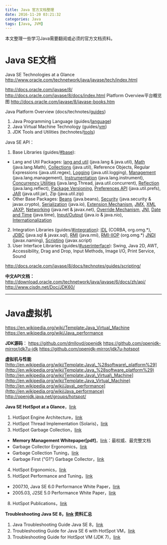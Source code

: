 ```yaml
---
title: Java 官方文档整理 
date: 2016-11-20 03:21:32
categories: Java
tags: [Java, JVM]
---
```


本文整理一些学习Java需要翻阅或必须的官方文档资料。

<!--more-->

# Java SE文档

Java SE Technologies at a Glance <http://www.oracle.com/technetwork/java/javase/tech/index.html>

<http://docs.oracle.com/javase/8/>
<http://docs.oracle.com/javase/8/docs/index.html> Platform Overview平台概览图
<http://docs.oracle.com/javase/8/javase-books.htm>

Java Platform Overview (docs/technotes/[guides](http://docs.oracle.com/javase/8/docs/technotes/guides/))
1. Java Programming Language (guides/[language](http://docs.oracle.com/javase/8/docs/technotes/guides/language/index.html))
2. Java Virtual Machine Technology (guides/[vm](http://docs.oracle.com/javase/8/docs/technotes/guides/vm/index.html))
3. JDK Tools and Utilities (technotes/[tools](http://docs.oracle.com/javase/8/docs/technotes/tools/index.html))

Java SE API：

1. Base Libraries (guides/[\#base](http://docs.oracle.com/javase/8/docs/technotes/guides/#base)):
  - Lang and Util Packages: [lang and util](http://docs.oracle.com/javase/8/docs/technotes/guides/lang/index.html) (java.lang & java.util), [Math](http://docs.oracle.com/javase/8/docs/technotes/guides/math/index.html) (java.lang.Math), [Collections](http://docs.oracle.com/javase/8/docs/technotes/guides/collections/index.html) (java.util), Reference Objects, Regular Expressions (java.util.regex), [Logging](http://docs.oracle.com/javase/8/docs/technotes/guides/logging/index.html) (java.util.logging), [Management](http://docs.oracle.com/javase/8/docs/technotes/guides/management/index.html) (java.lang.management), [Instrumentation](http://docs.oracle.com/javase/8/docs/technotes/guides/instrumentation/index.html) (java.lang.instrument), [Concurrency Utilities](http://docs.oracle.com/javase/8/docs/technotes/guides/concurrency/index.html) (java.lang.Thread, java.util.concurrent), [Reflection](http://docs.oracle.com/javase/8/docs/technotes/guides/reflection/index.html) (java.lang.reflect), [Package Versioning](http://docs.oracle.com/javase/8/docs/technotes/guides/versioning/index.html), [Preferences API](http://docs.oracle.com/javase/8/docs/technotes/guides/preferences/index.html) (java.util.prefs), [JAR](http://docs.oracle.com/javase/8/docs/technotes/guides/jar/index.html) (java.util.jar), Zip (java.util.zip)
  - Other Base Packages: [Beans](http://docs.oracle.com/javase/8/docs/technotes/guides/beans/index.html) (java.beans), [Security](http://docs.oracle.com/javase/8/docs/technotes/guides/security/index.html) (java.security & javax.crypto), [Serialization](http://docs.oracle.com/javase/8/docs/technotes/guides/serialization/index.html) (java.io), [Extension Mechanism](http://docs.oracle.com/javase/8/docs/technotes/guides/extensions/index.html), [JMX](http://docs.oracle.com/javase/8/docs/technotes/guides/jmx/index.html), [XML JAXP](http://docs.oracle.com/javase/8/docs/technotes/guides/xml/index.html), [Networking](http://docs.oracle.com/javase/8/docs/technotes/guides/net/index.html) (java.net & javax.net), [Override Mechanism](http://docs.oracle.com/javase/8/docs/technotes/guides/standards/index.html), [JNI](http://docs.oracle.com/javase/8/docs/technotes/guides/jni/index.html), [Date and Time](http://docs.oracle.com/javase/8/docs/technotes/guides/datetime/index.html) (java.time), [Input/Output](http://docs.oracle.com/javase/8/docs/technotes/guides/io/index.html) (java.io & java.nio), [Internationalization](http://docs.oracle.com/javase/8/docs/technotes/guides/intl/index.html)
2. Integration Libraries (guides/[\#integration](http://docs.oracle.com/javase/8/docs/technotes/guides/#integration)): [IDL](http://docs.oracle.com/javase/8/docs/technotes/guides/idl/index.html) (CORBA, org.omg.\*), [JDBC](http://docs.oracle.com/javase/8/docs/technotes/guides/jdbc/index.html) (java.sql & javax.sql), [RMI](http://docs.oracle.com/javase/8/docs/technotes/guides/rmi/index.html) (java.rmi), [RMI-IIOP](http://docs.oracle.com/javase/8/docs/technotes/guides/rmi-iiop/index.html) (org.omg.\*) [JNDI](http://docs.oracle.com/javase/8/docs/technotes/guides/jndi/index.html) (javax.naming), [Scripting](http://docs.oracle.com/javase/8/docs/technotes/guides/scripting/index.html) (javax.script)
3. User Interface Libraries (guides/[\#userinterface](http://docs.oracle.com/javase/8/docs/technotes/guides/#userinterface)): Swing, Java 2D, AWT, Accessibility, Drag and Drop, Input Methods, Image I/O, Print Service, Sound

<http://docs.oracle.com/javase/8/docs/technotes/guides/scripting/>

**中文API文档：**
<http://download.oracle.com/technetwork/java/javase/6/docs/zh/api/>
<http://www.cjsdn.net/Doc/JDK60/>

---

# Java虚拟机

<https://en.wikipedia.org/wiki/Template:Java_Virtual_Machine>
<https://en.wikipedia.org/wiki/Java_performance>

**JDK源码**：
<https://github.com/dmlloyd/openjdk>
<https://github.com/openjdk-mirror/jdk7u-jdk>
<https://github.com/openjdk-mirror/jdk7u-hotspot>

**虚拟机与性能**
[http://en.wikipedia.org/wiki/Template:Java\_%28software\_platform%29](http://en.wikipedia.org/wiki/Template:Java_%28software_platform%29)
[http://en.wikipedia.org/wiki/Template:Java\_Virtual\_Machine](http://en.wikipedia.org/wiki/Template:Java_Virtual_Machine)
[http://en.wikipedia.org/wiki/Java\_performance](http://en.wikipedia.org/wiki/Java_performance)
<http://openjdk.java.net/groups/hotspot/>

**Java SE HotSpot at a Glance**，[link](http://www.oracle.com/technetwork/java/javase/tech/index-jsp-136373.html)
1. HotSpot Engine Architecture，[link](http://www.oracle.com/technetwork/java/whitepaper-135217.html)
2. HotSpot Thread Implementation (Solaris)，[link](http://www.oracle.com/technetwork/java/threads-140302.html)
3. HotSpot Garbage Collection，[link](http://www.oracle.com/technetwork/java/javase/tech/index-jsp-140228.html)
  - **Memory Management Whitepaper[pdf]**，[link](http://www.oracle.com/technetwork/java/javase/tech/memorymanagement-whitepaper-1-150020.pdf)：最权威、最完整文档
  - Garbage Collector Ergonomics，[link](http://docs.oracle.com/javase/1.5.0/docs/guide/vm/gc-ergonomics.html)
  - Garbage Collection Tuning，[link](http://www.oracle.com/technetwork/java/javase/gc-tuning-6-140523.html)
  - Garbage First ("G1") Garbage Collector，[link](http://www.oracle.com/technetwork/java/javase/tech/g1-intro-jsp-135488.html)
4. HotSpot Ergonomics，[link](http://www.oracle.com/technetwork/java/ergo5-140223.html)
5. HotSpot Performance and Tuning，[link](http://www.oracle.com/technetwork/java/performance-138178.html)
  - 2007.10, Java SE 6.0 Performance White Paper，[link](http://www.oracle.com/technetwork/java/6-performance-137236.html)
  - 2005.03, J2SE 5.0 Performance White Paper，[link](http://www.oracle.com/technetwork/java/5-136747.html)
8. HotSpot Publications，[link](http://www.oracle.com/technetwork/java/javase/tech/publications-140132.html)

**Troubleshooting Java SE 8，[link](http://www.oracle.com/technetwork/java/javase/index-138283.html) 资料汇总**

1. Java Troubleshooting Guide Java SE 8，[link](https://docs.oracle.com/javase/8/docs/technotes/guides/troubleshoot/toc.html)
2. Troubleshooting Guide for Java SE 6 with HotSpot VM，[link](http://www.oracle.com/technetwork/java/javase/memleaks-137499.html)
3. Troubleshooting Guide for HotSpot VM (JDK 7)，[link](http://docs.oracle.com/javase/7/docs/webnotes/tsg/TSG-VM/html/%0A)


